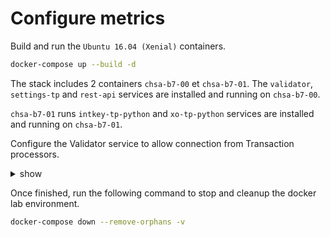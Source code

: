 # Configure metrics

Build and run the `Ubuntu 16.04 (Xenial)` containers.

```bash
docker-compose up --build -d
```

The stack includes 2 containers `chsa-b7-00` et `chsa-b7-01`.
The `validator`, `settings-tp` and `rest-api` services are installed and running on `chsa-b7-00`.

`chsa-b7-01` runs `intkey-tp-python` and `xo-tp-python` services are installed and running on `chsa-b7-01`.

Configure the Validator service to allow connection from Transaction processors.

<details><summary>show</summary>
<p>

## Configure Validator service

1. Open a terminal session on the Validator host.

```bash
docker exec -u sysops -it chsa-b7-00 bash
```

2. Edit the Validator configration file `/etc/sawtooth/validator.toml` to expose the `componet` port.

```toml
...
bind = [
  "network:tcp://127.0.0.1:8800",
  "component:tcp://eth0:4004"
]
...
```

3. Restart the Validator service.

```bash
sudo systemctl restart sawtooth-validator
```

### References

* sawtooth.hyperledger.org > Docs > Release 1.0.5  > System Administator's Guide > Configuring Sawtooth > [Validator Configuration File](https://sawtooth.hyperledger.org/docs/core/releases/1.0.5/sysadmin_guide/configuring_sawtooth/validator_configuration_file.html)

</p>
</details>

Once finished, run the following command to stop and cleanup the docker lab environment.

```bash
docker-compose down --remove-orphans -v
```
